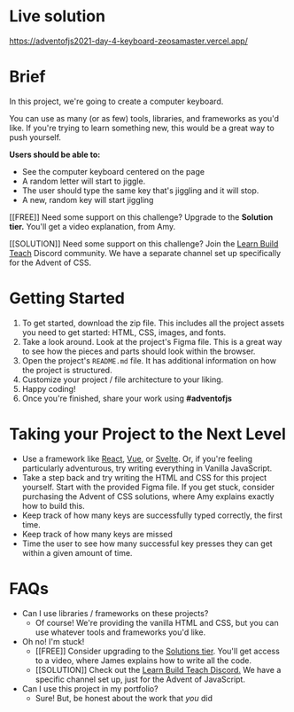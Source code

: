 # Live solution

https://adventofjs2021-day-4-keyboard-zeosamaster.vercel.app/

# Brief

In this project, we're going to create a computer keyboard.

You can use as many (or as few) tools, libraries, and frameworks as you'd like. If you're trying to learn something new, this would be a great way to push yourself.

**Users should be able to:**

- See the computer keyboard centered on the page
- A random letter will start to jiggle.
- The user should type the same key that's jiggling and it will stop.
- A new, random key will start jiggling

[[FREE]] Need some support on this challenge? Upgrade to the **Solution tier.** You'll get a video explanation, from Amy.

[[SOLUTION]] Need some support on this challenge? Join the [Learn Build Teach](http://learnbuildteach.com) Discord community. We have a separate channel set up specifically for the Advent of CSS.

# Getting Started

1. To get started, download the zip file. This includes all the project assets you need to get started: HTML, CSS, images, and fonts.
2. Take a look around. Look at the project's Figma file. This is a great way to see how the pieces and parts should look within the browser.
3. Open the project's `README.md` file. It has additional information on how the project is structured.
4. Customize your project / file architecture to your liking.
5. Happy coding!
6. Once you're finished, share your work using **#adventofjs**

# Taking your Project to the Next Level

- Use a framework like [React](https://reactjs.org/), [Vue](https://vuejs.org/), or [Svelte](https://svelte.dev/). Or, if you're feeling particularly adventurous, try writing everything in Vanilla JavaScript.
- Take a step back and try writing the HTML and CSS for this project yourself. Start with the provided Figma file. If you get stuck, consider purchasing the Advent of CSS solutions, where Amy explains exactly how to build this.
- Keep track of how many keys are successfully typed correctly, the first time.
- Keep track of how many keys are missed
- Time the user to see how many successful key presses they can get within a given amount of time.

# FAQs

- Can I use libraries / frameworks on these projects?
  - Of course! We're providing the vanilla HTML and CSS, but you can use whatever tools and frameworks you'd like.
- Oh no! I'm stuck!
  - [[FREE]] Consider upgrading to the [Solutions tier](http://adventofjs.com). You'll get access to a video, where James explains how to write all the code.
  - [[SOLUTION]] Check out the [Learn Build Teach Discord.](http://learnbuildteach.com) We have a specific channel set up, just for the Advent of JavaScript.
- Can I use this project in my portfolio?
  - Sure! But, be honest about the work that _you_ did
